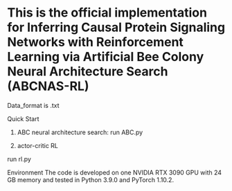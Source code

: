 # This is the official implementation for Inferring Causal Protein Signaling Networks with Reinforcement Learning via Artificial Bee Colony Neural Architecture Search (ABCNAS-RL)

Data_format is .txt

Quick Start

1. ABC neural architecture search: 
run ABC.py

2. actor-critic RL

run rl.py

Environment
The code is developed on one NVIDIA RTX 3090 GPU with 24 GB memory and tested in Python 3.9.0 and PyTorch 1.10.2.
